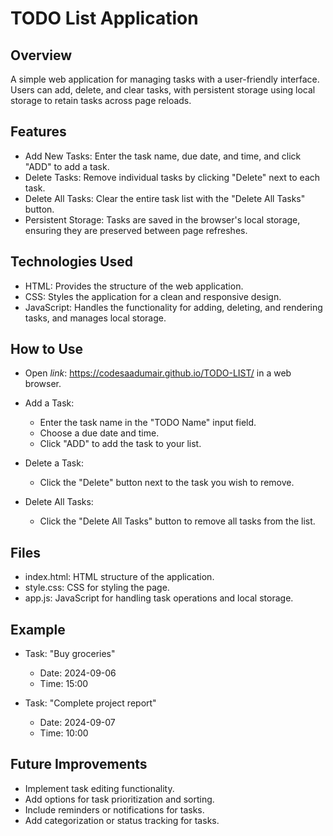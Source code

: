 
# TODO List Application

## Overview

A simple web application for managing tasks with a user-friendly interface. Users can add, delete, and clear tasks, with persistent storage using local storage to retain tasks across page reloads.


## Features

- Add New Tasks: Enter the task name, due date, and time, and click "ADD" to add a task.
- Delete Tasks: Remove individual tasks by clicking "Delete" next to each task.
- Delete All Tasks: Clear the entire task list with the "Delete All Tasks" button.
- Persistent Storage: Tasks are saved in the browser's local storage, ensuring they are preserved between page refreshes.


## Technologies Used

- HTML: Provides the structure of the web application.
- CSS: Styles the application for a clean and responsive design.
- JavaScript: Handles the functionality for adding, deleting, and rendering tasks, and manages local storage.
## How to Use

- Open *link*: https://codesaadumair.github.io/TODO-LIST/ in a web browser.

- Add a Task:
   - Enter the task name in the "TODO Name" input field.
   - Choose a due date and time.
   - Click "ADD" to add the task to your list.

- Delete a Task:
   - Click the "Delete" button next to the task you wish to remove.

- Delete All Tasks:
   - Click the "Delete All Tasks" button to remove all tasks from the list.
## Files

- index.html: HTML structure of the application.
- style.css: CSS for styling the page.
- app.js: JavaScript for handling task operations and local storage.
## Example

- Task: "Buy groceries"
    - Date: 2024-09-06
    - Time: 15:00

- Task: "Complete project report"
    - Date: 2024-09-07
    - Time: 10:00
## Future Improvements

- Implement task editing functionality.
- Add options for task prioritization and sorting.
- Include reminders or notifications for tasks.
- Add categorization or status tracking for tasks.
